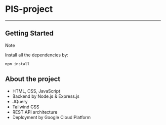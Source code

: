 # PIS-project

---
## Getting Started
> [!NOTE]
> Install all the dependencies by: 
>````shell
>npm install
>````

## About the project

- HTML, CSS, JavaScript
- Backend by Node.js & Express.js
- JQuery
- Tailwind CSS 
- REST API architecture
- Deployment by Google Cloud Platform